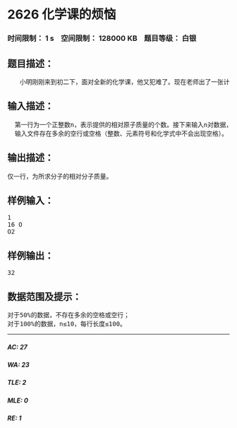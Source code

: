 # 2626 化学课的烦恼   
### 时间限制： 1 s&nbsp;&nbsp;&nbsp;&nbsp;空间限制： 128000 KB&nbsp;&nbsp;&nbsp;&nbsp;题目等级： 白银  
## 题目描述：  

<pre>
　　小明刚刚来到初二下，面对全新的化学课，他又犯难了。现在老师出了一张计算分子的相对分子质量的试卷。本来问题很简单，但老师的试卷排版出现了严重的问题，使得多了许多多余的空行和空格（并不影响做题）。老师懒得重新排版，也不想浪费打印费，于是执意让同学们做这一份试卷，不过改为回家作业。你能写一个程序帮小明完成作业吗？
</pre>
  
  
## 输入描述：  

<pre>
  第一行为一个正整数n，表示提供的相对原子质量的个数。接下来输入n对数据，每对包含一个正整数M和一个元素符号，表示该元素原子的相对原子质量为M。最后输入需要求相对质量的分子的化学式。分子仅包含字母和数字。
  输入文件存在多余的空行或空格（整数、元素符号和化学式中不会出现空格）。
</pre>
  
  
## 输出描述：  

<pre>
仅一行，为所求分子的相对分子质量。
</pre>
  
  
## 样例输入：  

<pre>
1
16 O
O2
</pre>
  
  
## 样例输出：  

<pre>
32
</pre>
  
  
## 数据范围及提示：  

<pre>
对于50%的数据，不存在多余的空格或空行；
对于100%的数据，n≤10，每行长度≤100。
</pre>
  
  
***  

##### AC: 27  
##### WA: 23  
##### TLE: 2  
##### MLE: 0  
##### RE: 1  
